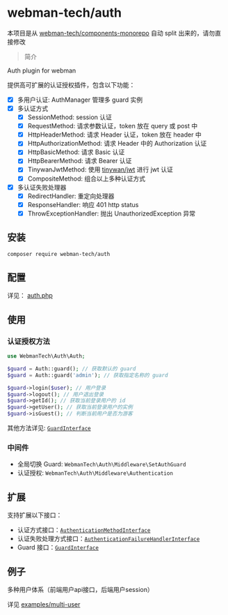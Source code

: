 # webman-tech/auth

本项目是从 [webman-tech/components-monorepo](https://github.com/orgs/webman-tech/components-monorepo) 自动 split 出来的，请勿直接修改

> 简介

Auth plugin for webman

提供高可扩展的认证授权插件，包含以下功能：

- [x] 多用户认证: AuthManager 管理多 guard 实例
- [x] 多认证方式
  - [x] SessionMethod: session 认证
  - [x] RequestMethod: 请求参数认证，token 放在 query 或 post 中
  - [x] HttpHeaderMethod: 请求 Header 认证，token 放在 header 中
  - [x] HttpAuthorizationMethod: 请求 Header 中的 Authorization 认证
  - [x] HttpBasicMethod: 请求 Basic 认证
  - [x] HttpBearerMethod: 请求 Bearer 认证
  - [x] TinywanJwtMethod: 使用 [tinywan/jwt](https://github.com/Tinywan/webman-jwt) 进行 jwt 认证
  - [x] CompositeMethod: 组合以上多种认证方式
- [x] 多认证失败处理器
  - [x] RedirectHandler: 重定向处理器
  - [x] ResponseHandler: 响应 401 http status
  - [x] ThrowExceptionHandler: 抛出 UnauthorizedException 异常
    
## 安装

```bash
composer require webman-tech/auth
```

## 配置

详见： [auth.php](copy/config/plugin/auth.php)

## 使用

### 认证授权方法

```php
use WebmanTech\Auth\Auth;

$guard = Auth::guard(); // 获取默认的 guard
$guard = Auth::guard('admin'); // 获取指定名称的 guard

$guard->login($user); // 用户登录
$guard->logout(); // 用户退出登录
$guard->getId(); // 获取当前登录用户的 id
$guard->getUser(); // 获取当前登录用户的实例
$guard->isGuest(); // 判断当前用户是否为游客
```

其他方法详见: [`GuardInterface`](src/Interfaces/GuardInterface.php)

### 中间件

- 全局切换 Guard: `WebmanTech\Auth\Middleware\SetAuthGuard`
- 认证授权: `WebmanTech\Auth\Middleware\Authentication`

## 扩展

支持扩展以下接口：

- 认证方式接口：[`AuthenticationMethodInterface`](src/Interfaces/AuthenticationMethodInterface.php)
- 认证失败处理方式接口：[`AuthenticationFailureHandlerInterface`](src/Interfaces/AuthenticationFailureHandlerInterface.php)
- Guard 接口：[`GuardInterface`](src/Interfaces/GuardInterface.php)

## 例子

多种用户体系（前端用户api接口，后端用户session）

详见 [examples/multi-user](examples/multi-user)